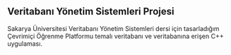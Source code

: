 ## Veritabanı Yönetim Sistemleri Projesi
Sakarya Üniversitesi Veritabanı Yönetim Sistemleri dersi için tasarladığım Çevrimiçi Öğrenme Platformu temalı veritabanı ve veritabanına erişen C++ uygulaması.

